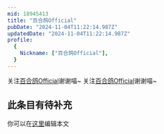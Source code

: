 ```yaml
---
mid: 18945413
title: "百合鸽Official"
pubDate: "2024-11-04T11:22:14.987Z"
updatedDate: "2024-11-04T11:22:14.987Z"
profile:
  {
    Nickname: ["百合鸽Official"],
  }
---
```


关注[百合鸽Official](https://space.bilibili.com/18945413)谢谢喵~ 关注[百合鸽Official](https://space.bilibili.com/18945413)谢谢喵~

## 此条目有待补充
你可以在[这里](https://github.com/Yuhanawa/VTuber.ICU-Content/edit/master/v/百合鸽Official/index.md)编辑本文
